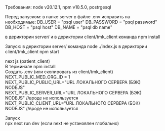 Требования:
node v20.12.1,
npm v10.5.0,
postrgesql

Перед запуском:
в папке server в файле .env исправить на необходимые:
DB_USER = "psql user"
DB_PASSWORD = "psql password"
DB_HOST = "psql host"
DB_NAME = "psql db name"

в дериктории server/ и в дериктории client/tmk_client команда
npm install 

Запуск:
в дериктории server/ команда 
node ./index.js
в дериктории client/tmk_client
npm start


next js (patient_client) <br>
В терминале npm install <br>
Создать .env (или скопировать из client/tmk_client) <br>
NEXT_PUBLIC_MED_ORG_ID = 1 <br>
NEXT_PUBLIC_PUBLIC_URL="URL ЛОКАЛЬНОГО СЕРВЕРА (БЭК) NODEJS" <br>
NEXT_PUBLIC_SERVER_URL="URL ЛОКАЛЬНОГО СЕРВЕРА (БЭК) NODEJS" //вроде не используется <br>
NEXT_PUBLIC_CLIENT_URL="URL ЛОКАЛЬНОГО СЕРВЕРА (БЭК) NODEJS" //вроде не используется <br>


Запуск <br>
npx next run dev (если next не установлен глобально)
